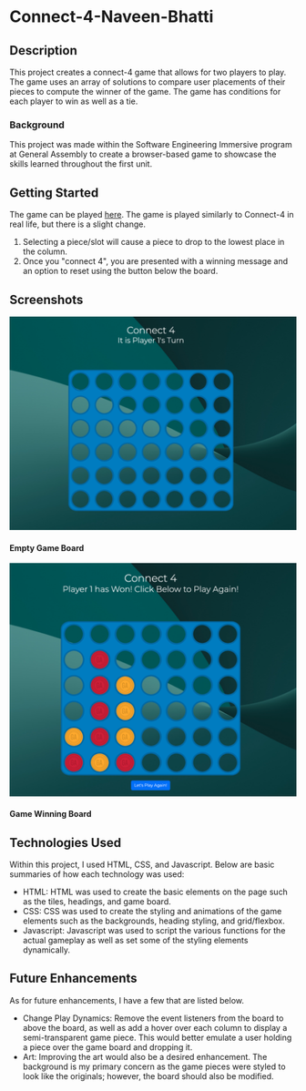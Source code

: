# Connect-4-Naveen-Bhatti
## Description
This project creates a connect-4 game that allows for two players to play. The game uses an array of solutions to compare user placements of their pieces to compute the winner of the game. The game has conditions for each player to win as well as a tie.
### Background
This project was made within the Software Engineering Immersive program at General Assembly to create a browser-based game to showcase the skills learned throughout the first unit.
## Getting Started
The game can be played [here](https://connect4naveen.netlify.app). The game is played similarly to Connect-4 in real life, but there is a slight change.
1. Selecting a piece/slot will cause a piece to drop to the lowest place in the column.
2. Once you "connect 4", you are presented with a winning message and an option to reset using the button below the board.
## Screenshots
![Empty Game Board](assets/images/gameSS2.png)
#### Empty Game Board
![Game Winning Board](assets/images/gameSS1.png)
#### Game Winning Board

## Technologies Used
Within this project, I used HTML, CSS, and Javascript. Below are basic summaries of how each technology was used:
- HTML: HTML was used to create the basic elements on the page such as the tiles, headings, and game board.
- CSS: CSS was used to create the styling and animations of the game elements such as the backgrounds, heading styling, and grid/flexbox.
- Javascript: Javascript was used to script the various functions for the actual gameplay as well as set some of the styling elements dynamically.

## Future Enhancements
As for future enhancements, I have a few that are listed below.
- Change Play Dynamics: Remove the event listeners from the board to above the board, as well as add a hover over each column to display a semi-transparent game piece. This would better emulate a user holding a piece over the game board and dropping it.
- Art: Improving the art would also be a desired enhancement. The background is my primary concern as the game pieces were styled to look like the originals; however, the board should also be modified.